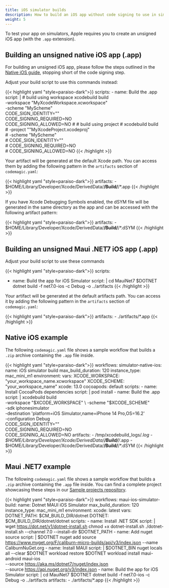 ```yaml
---
title: iOS simulator builds
description: How to build an iOS app without code signing to use in simulator
weight: 5
---
```


To test your app on simulators, Apple requires you to create an unsigned iOS app (with the `.app` extension).

## Building an unsigned native iOS app (.app)

For building an unsigned iOS app, please follow the steps outlined in the [Native iOS guide](/yaml-quick-start/building-a-native-ios-app), stopping short of the code signing step.

Adjust your build script to use this commands instead:

{{< highlight yaml "style=paraiso-dark">}}
  scripts:
    - name: Build the .app
      script: | 
        # build using workspace
        xcodebuild build \
          -workspace "MyXcodeWorkspace.xcworkspace" \
          -scheme "MyScheme" \
          CODE_SIGN_IDENTITY="" \
          CODE_SIGNING_REQUIRED=NO \
          CODE_SIGNING_ALLOWED=NO
        #
        # build using project
        # xcodebuild build \
        #    -project ""MyXcodeProject.xcodeproj" \
        #    -scheme "MyScheme" \
        #    CODE_SIGN_IDENTITY="" \
        #    CODE_SIGNING_REQUIRED=NO \
        #    CODE_SIGNING_ALLOWED=NO
{{< /highlight >}}

Your artifact will be generated at the default Xcode path. You can access them by adding the following pattern in the `artifacts` section of `codemagic.yaml`:

{{< highlight yaml "style=paraiso-dark">}}
  artifacts:
    - $HOME/Library/Developer/Xcode/DerivedData/**/Build/**/*.app
{{< /highlight >}}

If you have Xcode Debugging Symbols enabled, the dSYM file will be generated in the same directory as the app and can be accessed with the following artifact pattern:

{{< highlight yaml "style=paraiso-dark">}}
  artifacts:
    - $HOME/Library/Developer/Xcode/DerivedData/**/Build/**/*.dSYM
{{< /highlight >}}

## Building an unsigned Maui .NET7 iOS app (.app)
Adjust your build script to use these commands

{{< highlight yaml "style=paraiso-dark">}}
scripts:
  - name: Build the app for iOS Simulator
    script: |
      cd MauiNet7
      $DOTNET dotnet build -f net7.0-ios -c Debug  -o ../artifacts
{{< /highlight >}}

Your artifact will be generated at the default artifacts path. You can access it by adding the following pattern in the `artifacts` section of `codemagic.yaml`:

{{< highlight yaml "style=paraiso-dark">}}
  artifacts:
    - ./artifacts/*.app
{{< /highlight >}}

## Native iOS example
The following `codemagic.yaml` file shows a sample workflow that builds a `.zip` archive containing the `.app` file inside.

{{< highlight yaml "style=paraiso-dark">}}
workflows:
  simulator-native-ios:
    name: iOS simulator build
    max_build_duration: 120
    instance_type: mac_mini_m1
    environment:
      vars:
        XCODE_WORKSPACE: "your_workspace_name.xcworkspace"
        XCODE_SCHEME: "your_workspace_name"
      xcode: 13.0
      cocoapods: default
    scripts:
      - name: Install CocoaPods dependencies
        script: | 
          pod install
      - name: Build the .app
        script: | 
          xcodebuild build \
            -workspace "$XCODE_WORKSPACE" \
            -scheme "$XCODE_SCHEME" \
            -sdk iphonesimulator \
            -destination 'platform=iOS Simulator,name=iPhone 14 Pro,OS=16.2' \
            -configuration Debug \
            CODE_SIGN_IDENTITY="" \
            CODE_SIGNING_REQUIRED=NO \
            CODE_SIGNING_ALLOWED=NO 
    artifacts:
      - /tmp/xcodebuild_logs/*.log
      - $HOME/Library/Developer/Xcode/DerivedData/**/Build/**/*.app
      - $HOME/Library/Developer/Xcode/DerivedData/**/Build/**/*.dSYM
{{< /highlight >}}

## Maui .NET7 example
The following `codemagic.yaml` file shows a sample workflow that builds a `.zip` archive containing the `.app` file inside.
You can find a complete project showcasing these steps in our [Sample projects repository](https://github.com/codemagic-ci-cd/codemagic-sample-projects/tree/main/dotnet-maui/dotnet7-maui-unsigned-ios-app).

{{< highlight yaml "style=paraiso-dark">}}
workflows:
  maui-ios-simulator-build:
    name: Dotnet MAUI iOS Simulator
    max_build_duration: 120
    instance_type: mac_mini_m1
    environment:
      xcode: latest
      vars:
        DOTNET_PATH: $CM_BUILD_DIR/dotnet
        DOTNET: $CM_BUILD_DIR/dotnet/dotnet
    scripts:
      - name: Install .NET SDK
        script: | 
          wget https://dot.net/v1/dotnet-install.sh
          chmod +x dotnet-install.sh
          ./dotnet-install.sh --channel 7.0 --install-dir $DOTNET_PATH
      - name: Add nuget source
        script: |
          $DOTNET nuget add source https://www.myget.org/F/caliburn-micro-builds/api/v3/index.json --name CaliburnNuGet.org
      - name: Install MAUI
        script: |
          $DOTNET_BIN nuget locals all --clear
          $DOTNET workload restore
          $DOTNET workload install maui-android maui-ios \
          --source https://aka.ms/dotnet7/nuget/index.json \
          --source https://api.nuget.org/v3/index.json
      - name: Build the app for iOS Simulator
        script: |
          cd MauiNet7
          $DOTNET dotnet build -f net7.0-ios -c Debug  -o ../artifacts
    artifacts:
    - ./artifacts/*.app
{{< /highlight >}}
